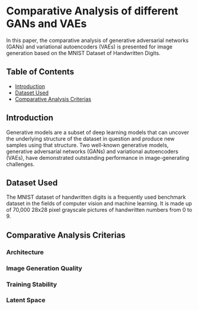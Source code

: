 # Comparative Analysis of different GANs and VAEs

In this paper, the comparative analysis of generative adversarial networks (GANs) and variational autoencoders (VAEs) is presented for image generation based on the MNIST Dataset of Handwritten Digits.

## Table of Contents

- [Introduction](#introduction)
- [Dataset Used](#dataset)
- [Comparative Analysis Criterias](#analysis)

## Introduction

Generative models are a subset of deep learning models that can uncover the underlying structure of the dataset in question and produce new samples using that structure. Two well-known generative models, generative adversarial networks (GANs) and variational autoencoders (VAEs), have demonstrated outstanding performance in image-generating challenges.

## Dataset Used

The MNIST dataset of handwritten digits is a frequently used benchmark dataset in the fields of computer vision and machine learning. It is made up of 70,000 28x28 pixel grayscale pictures of handwritten numbers from 0 to 9.

## Comparative Analysis Criterias

### Architecture
### Image Generation Quality
### Training Stability
### Latent Space

